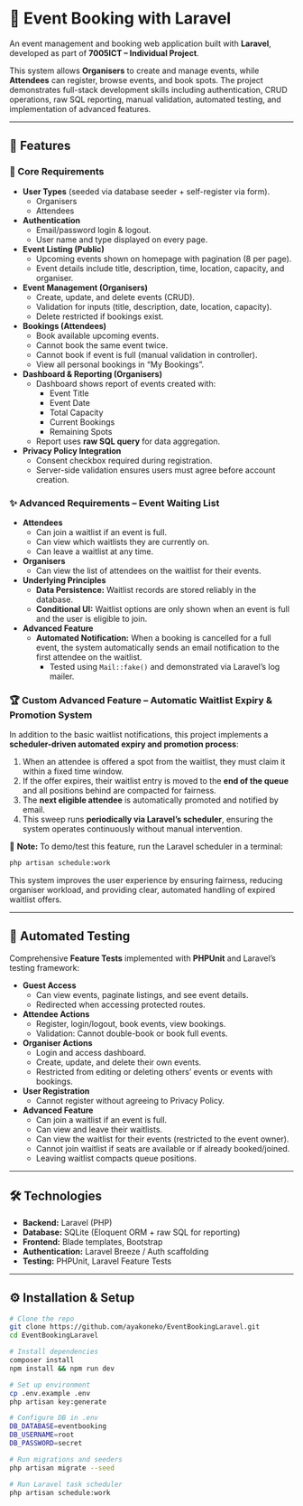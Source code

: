 # 📅 Event Booking with Laravel

An event management and booking web application built with **Laravel**, developed as part of **7005ICT – Individual Project**.  

This system allows **Organisers** to create and manage events, while **Attendees** can register, browse events, and book spots. The project demonstrates full-stack development skills including authentication, CRUD operations, raw SQL reporting, manual validation, automated testing, and implementation of advanced features.  

---

## 🚀 Features

### 🔹 Core Requirements
- **User Types** (seeded via database seeder + self-register via form).
  - Organisers
  - Attendees 
- **Authentication**
  - Email/password login & logout.
  - User name and type displayed on every page.
- **Event Listing (Public)**
  - Upcoming events shown on homepage with pagination (8 per page).
  - Event details include title, description, time, location, capacity, and organiser.
- **Event Management (Organisers)**
  - Create, update, and delete events (CRUD).
  - Validation for inputs (title, description, date, location, capacity).
  - Delete restricted if bookings exist.
- **Bookings (Attendees)**
  - Book available upcoming events.
  - Cannot book the same event twice.
  - Cannot book if event is full (manual validation in controller).
  - View all personal bookings in “My Bookings”.
- **Dashboard & Reporting (Organisers)**
  - Dashboard shows report of events created with:
    - Event Title
    - Event Date
    - Total Capacity
    - Current Bookings
    - Remaining Spots
  - Report uses **raw SQL query** for data aggregation.
- **Privacy Policy Integration**
  - Consent checkbox required during registration.
  - Server-side validation ensures users must agree before account creation.

### ✨ Advanced Requirements – Event Waiting List
- **Attendees**
  - Can join a waitlist if an event is full.
  - Can view which waitlists they are currently on.
  - Can leave a waitlist at any time.
- **Organisers**
  - Can view the list of attendees on the waitlist for their events.
- **Underlying Principles**
  - **Data Persistence:** Waitlist records are stored reliably in the database.
  - **Conditional UI:** Waitlist options are only shown when an event is full and the user is eligible to join.
- **Advanced Feature**
  - **Automated Notification:** When a booking is cancelled for a full event, the system automatically sends an email notification to the first attendee on the waitlist.  
      - Tested using `Mail::fake()` and demonstrated via Laravel’s log mailer.

### 🏆 Custom Advanced Feature – Automatic Waitlist Expiry & Promotion System
In addition to the basic waitlist notifications, this project implements a **scheduler-driven automated expiry and promotion process**:

1. When an attendee is offered a spot from the waitlist, they must claim it within a fixed time window.  
2. If the offer expires, their waitlist entry is moved to the **end of the queue** and all positions behind are compacted for fairness.  
3. The **next eligible attendee** is automatically promoted and notified by email.  
4. This sweep runs **periodically via Laravel’s scheduler**, ensuring the system operates continuously without manual intervention.  

📌 **Note:** To demo/test this feature, run the Laravel scheduler in a terminal:  
```bash
php artisan schedule:work
```

This system improves the user experience by ensuring fairness, reducing organiser workload, and providing clear, automated handling of expired waitlist offers.

---

## 🧪 Automated Testing

Comprehensive **Feature Tests** implemented with **PHPUnit** and Laravel’s testing framework:

- **Guest Access**
  - Can view events, paginate listings, and see event details.
  - Redirected when accessing protected routes.
- **Attendee Actions**
  - Register, login/logout, book events, view bookings.
  - Validation: Cannot double-book or book full events.
- **Organiser Actions**
  - Login and access dashboard.
  - Create, update, and delete their own events.
  - Restricted from editing or deleting others’ events or events with bookings.
- **User Registration**
  - Cannot register without agreeing to Privacy Policy.
- **Advanced Feature**
  - Can join a waitlist if an event is full. 
  - Can view and leave their waitlists.
  - Can view the waitlist for their events (restricted to the event owner).
  - Cannot join waitlist if seats are available or if already booked/joined.
  - Leaving waitlist compacts queue positions.

---

## 🛠️ Technologies

- **Backend:** Laravel (PHP)  
- **Database:** SQLite (Eloquent ORM + raw SQL for reporting)  
- **Frontend:** Blade templates, Bootstrap
- **Authentication:** Laravel Breeze / Auth scaffolding  
- **Testing:** PHPUnit, Laravel Feature Tests  

---

## ⚙️ Installation & Setup

```bash
# Clone the repo
git clone https://github.com/ayakoneko/EventBookingLaravel.git
cd EventBookingLaravel

# Install dependencies
composer install
npm install && npm run dev

# Set up environment
cp .env.example .env
php artisan key:generate

# Configure DB in .env
DB_DATABASE=eventbooking
DB_USERNAME=root
DB_PASSWORD=secret

# Run migrations and seeders
php artisan migrate --seed

# Run Laravel task scheduler
php artisan schedule:work
